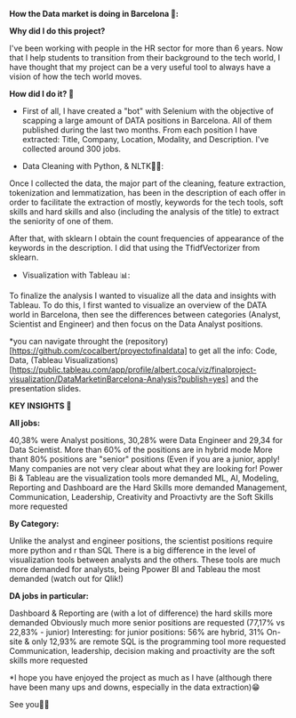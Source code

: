 **How the Data market is doing in Barcelona 👀:**

**Why did I do this project?**

I've been working with people in the HR sector for more than 6 years. Now that I help students to transition from their background to the tech world, I have thought that my project can be a very useful tool to always have a vision of how the tech world moves.

**How did I do it? 📝**

- First of all, I have created a "bot" with Selenium with the objective of scapping a large amount of DATA positions in Barcelona.  All of them published during the last two months. From each position I have extracted: Title, Company, Location, Modality, and Description. I've collected around 300 jobs.

- Data Cleaning with Python, & NLTK👨‍🔧:
 
Once I collected the data, the major part of the cleaning, feature extraction, tokenization and lemmatization, has been in the description of each offer in order to facilitate the extraction of mostly, keywords for the tech tools, soft skills and hard skills and also (including the analysis of the title) to extract the seniority of one of them.

After that, with sklearn I  obtain the count frequencies of appearance of the keywords in the description. I did that using the TfidfVectorizer from sklearn.

 - Visualization with Tableau 📊:
 
To finalize the analysis I wanted to visualize all the data and insights with Tableau. To do this, I first wanted to visualize an overview of the DATA world in Barcelona, then see the differences between categories (Analyst, Scientist and Engineer) and then focus on the Data Analyst positions.

*you can navigate throught the (repository)[https://github.com/cocalbert/proyectofinaldata] to get all the info: Code, Data, (Tableau Visualizations)[https://public.tableau.com/app/profile/albert.coca/viz/finalproject-visualization/DataMarketinBarcelona-Analysis?publish=yes] and the presentation slides.

**KEY INSIGHTS 🚀**

**All jobs:**

40,38% were Analyst positions, 30,28% were Data Engineer and 29,34 for Data Scientist.
More than 60% of the positions are in hybrid mode
More thant 80% positions are "senior" positions (Even if you are a junior, apply! Many companies are not very clear about what they are looking for!
Power Bi & Tableau are the visualization tools more demanded
ML, AI, Modeling, Reporting and Dashboard are the Hard Skills more demanded
Management, Communication, Leadership, Creativity and Proactivty are the Soft Skills more requested

**By Category:**

Unlike the analyst and engineer positions, the scientist positions require more python and r than SQL
There is a big difference in the level of visualization tools between analysts and the others. These tools are much more demanded for analysts, being Ppower BI and Tableau the most demanded (watch out for Qlik!)

**DA jobs in particular:**

Dashboard & Reporting are (with a lot of difference) the hard skills more demanded
Obviously much more senior positions are requested (77,17% vs 22,83% - junior)
Interesting: for junior positions: 56% are hybrid, 31% On-site & only 12,93% are remote
SQL is the programming tool more requested
Communication, leadership, decision making and proactivity are the soft skills more requested


*I hope you have enjoyed the project as much as I have (although there have been many ups and downs, especially in the data extraction)😁


See you✌🏼





    
